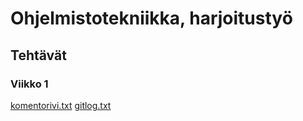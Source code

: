 # Ohjelmistotekniikka, harjoitustyö

## Tehtävät

### Viikko 1
[komentorivi.txt](https://github.com/anssizu/ot-harjoitustyo/blob/master/laskarit/viikko1/komentorivi.txt)
[gitlog.txt](https://github.com/anssizu/ot-harjoitustyo/blob/master/laskarit/viikko1/gitlog.txt)
